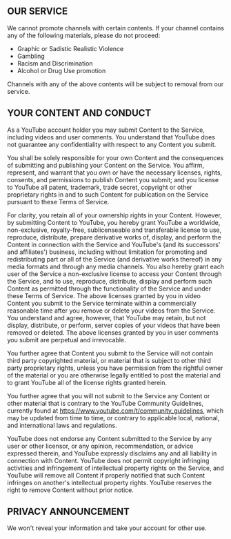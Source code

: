 ## OUR SERVICE

We cannot promote channels with certain contents. If your channel contains any of the following materials, please do not proceed:

* Graphic or Sadistic Realistic Violence
* Gambling
* Racism and Discrimination
* Alcohol or Drug Use promotion

Channels with any of the above contents will be subject to removal from our service.

## YOUR CONTENT AND CONDUCT

As a YouTube account holder you may submit Content to the Service, including videos and user comments. You understand that YouTube does not guarantee any confidentiality with respect to any Content you submit.

You shall be solely responsible for your own Content and the consequences of submitting and publishing your Content on the Service. You affirm, represent, and warrant that you own or have the necessary licenses, rights, consents, and permissions to publish Content you submit; and you license to YouTube all patent, trademark, trade secret, copyright or other proprietary rights in and to such Content for publication on the Service pursuant to these Terms of Service.

For clarity, you retain all of your ownership rights in your Content. However, by submitting Content to YouTube, you hereby grant YouTube a worldwide, non-exclusive, royalty-free, sublicenseable and transferable license to use, reproduce, distribute, prepare derivative works of, display, and perform the Content in connection with the Service and YouTube's (and its successors' and affiliates') business, including without limitation for promoting and redistributing part or all of the Service (and derivative works thereof) in any media formats and through any media channels. You also hereby grant each user of the Service a non-exclusive license to access your Content through the Service, and to use, reproduce, distribute, display and perform such Content as permitted through the functionality of the Service and under these Terms of Service. The above licenses granted by you in video Content you submit to the Service terminate within a commercially reasonable time after you remove or delete your videos from the Service. You understand and agree, however, that YouTube may retain, but not display, distribute, or perform, server copies of your videos that have been removed or deleted. The above licenses granted by you in user comments you submit are perpetual and irrevocable.

You further agree that Content you submit to the Service will not contain third party copyrighted material, or material that is subject to other third party proprietary rights, unless you have permission from the rightful owner of the material or you are otherwise legally entitled to post the material and to grant YouTube all of the license rights granted herein.

You further agree that you will not submit to the Service any Content or other material that is contrary to the YouTube Community Guidelines, currently found at https://www.youtube.com/t/community_guidelines, which may be updated from time to time, or contrary to applicable local, national, and international laws and regulations.

YouTube does not endorse any Content submitted to the Service by any user or other licensor, or any opinion, recommendation, or advice expressed therein, and YouTube expressly disclaims any and all liability in connection with Content. YouTube does not permit copyright infringing activities and infringement of intellectual property rights on the Service, and YouTube will remove all Content if properly notified that such Content infringes on another's intellectual property rights. YouTube reserves the right to remove Content without prior notice.

## PRIVACY ANNOUNCEMENT

We won't reveal your information and take your account for other use.
